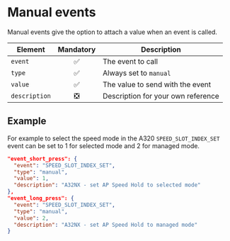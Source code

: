 # Manual events
Manual events give the option to attach a value when an event is called. 

| Element       | Mandatory                     | Description |
|---------------|:-----------------------------:|----------|
| `event`       | :white_check_mark:            | The event to call |
| `type`        | :white_check_mark:            | Always set to `manual` |
| `value`       | :white_check_mark:            | The value to send with the event |
| `description` | :negative_squared_cross_mark: | Description for your own reference |


## Example
For example to select the speed mode in the A320 `SPEED_SLOT_INDEX_SET` event can be set to 1 for selected mode and 2 for managed mode.
```json
"event_short_press": {
  "event": "SPEED_SLOT_INDEX_SET",
  "type": "manual",
  "value": 1,
  "description": "A32NX - set AP Speed Hold to selected mode"
},
"event_long_press": {
  "event": "SPEED_SLOT_INDEX_SET",
  "type": "manual",
  "value": 2,
  "description": "A32NX - set AP Speed Hold to managed mode"
}
```